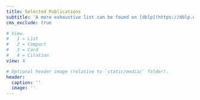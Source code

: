 ```yaml
---
title: Selected Publications
subtitle: 'A more exhaustive list can be found on [dblp](https://dblp.org/pid/205/0833.html) and [Google Scholar](https://scholar.google.com/citations?user=kc-zUcIAAAAJ&hl).' 
cms_exclude: true

# View.
#   1 = List
#   2 = Compact
#   3 = Card
#   4 = Citation
view: 4

# Optional header image (relative to `static/media/` folder).
header:
  caption: ''
  image: ''
---
```

